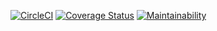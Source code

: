  [![CircleCI](https://circleci.com/gh/YvesIraguha/CodeLab-ReactNative.svg?style=svg)](https://circleci.com/gh/YvesIraguha/CodeLab-ReactNative) [![Coverage Status](https://coveralls.io/repos/github/YvesIraguha/CodeLab-ReactNative/badge.svg?branch=ch-circle-ci-setup-166257426)](https://coveralls.io/github/YvesIraguha/CodeLab-ReactNative?branch=ch-circle-ci-setup-166257426) [![Maintainability](https://api.codeclimate.com/v1/badges/76d77a8d763f147ee9c4/maintainability)](https://codeclimate.com/github/YvesIraguha/CodeLab-ReactNative/maintainability)